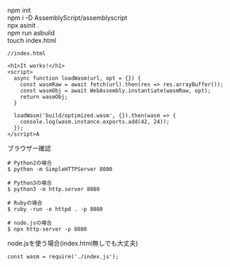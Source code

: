 npm init<br>
npm i -D AssemblyScript/assemblyscript<br>
npx asinit .<br>
npm run asbuild<br>
touch index.html
```
//index.html

<h1>It works!</h1>
<script>
  async function loadWasm(url, opt = {}) {
    const wasmRaw = await fetch(url).then(res => res.arrayBuffer());
    const wasmObj = await WebAssembly.instantiate(wasmRaw, opt);
    return wasmObj;
  }

  loadWasm('build/optimized.wasm', {}).then(wasm => {
    console.log(wasm.instance.exports.add(42, 24));
  });
</script>A
```
ブラウザー確認<br>
```
# Python2の場合
$ python -m SimpleHTTPServer 8080

# Python3の場合
$ python3 -m http.server 8080

# Rubyの場合
$ ruby -run -e httpd . -p 8080

# node.jsの場合
$ npx http-server -p 8080
```

node.jsを使う場合(index.html無しでも大丈夫)<br>
```
const wasm = require('./index.js');
```
